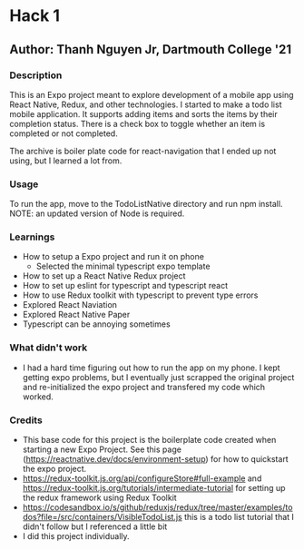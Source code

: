# Hack 1

## Author: Thanh Nguyen Jr, Dartmouth College '21

### Description

This is an Expo project meant to explore development of a mobile app using React Native, Redux, and other technologies.
I started to make a todo list mobile application. It supports adding items and sorts the items by their completion status. There is a check box to toggle whether an item is completed or not completed.

The archive is boiler plate code for react-navigation that I ended up not using, but I learned a lot from.

### Usage

To run the app, move to the TodoListNative directory and run npm install.
NOTE: an updated version of Node is required.

### Learnings

- How to setup a Expo project and run it on phone
  - Selected the minimal typescript expo template
- How to set up a React Native Redux project
- How to set up eslint for typescript and typescript react
- How to use Redux toolkit with typescript to prevent type errors
- Explored React Naviation
- Explored React Native Paper
- Typescript can be annoying sometimes

### What didn't work

- I had a hard time figuring out how to run the app on my phone. I kept getting expo problems, but I eventually just scrapped the original project and re-initialized the expo project and transfered my code which worked.

### Credits

- This base code for this project is the boilerplate code created when starting a new Expo Project. See this page (<https://reactnative.dev/docs/environment-setup>) for how to quickstart the expo project.
- <https://redux-toolkit.js.org/api/configureStore#full-example> and <https://redux-toolkit.js.org/tutorials/intermediate-tutorial> for setting up the redux framework using Redux Toolkit
- <https://codesandbox.io/s/github/reduxjs/redux/tree/master/examples/todos?file=/src/containers/VisibleTodoList.js> this is a todo list tutorial that I didn't follow but I referenced a little bit
- I did this project individually.

